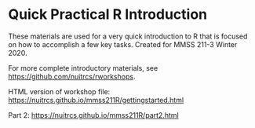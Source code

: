 # Quick Practical R Introduction

These materials are used for a very quick introduction to R that is focused on how to accomplish a few key tasks.  Created for MMSS 211-3 Winter 2020.

For more complete introductory materials, see https://github.com/nuitrcs/rworkshops.

HTML version of workshop file: https://nuitrcs.github.io/mmss211R/gettingstarted.html

Part 2: https://nuitrcs.github.io/mmss211R/part2.html